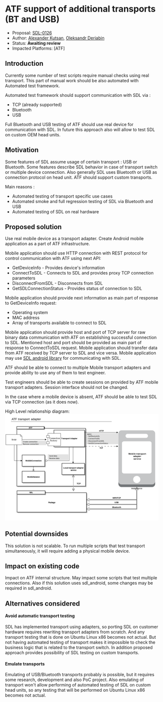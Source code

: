 # ATF support of additional transports (BT and USB)

* Proposal: [SDL-0126](0126-atf-additional-transports.md)
* Author: [Alexander Kutsan](https://github.com/LuxoftAKutsan), [Oleksandr Deriabin](https://github.com/aderiabin)
* Status: **Awaiting review**
* Impacted Platforms: [ATF]

## Introduction

Currently some number of test scripts require manual checks using real transport. 
This part of manual work should be also automated with Automated test framework.

Automated test framework should support communication with SDL via :
 - TCP (already supported)
 - Bluetooth
 - USB
 
Full Bluetooth and USB testing of ATF should use real device for communication with SDL.
In future this approach also will allow to test SDL on custom OEM head units.

## Motivation

Some features of SDL assume usage of certain transport : USB or Bluetooth.
Some features describe SDL behavior in case of transport switch or multiple device connection.
Also generally SDL uses Bluetooth or USB as connection protocol on head unit. 
ATF should support custom transports. 

Main reasons :
 - Automated testing of transport specific use cases
 - Automated smoke and full regression testing of SDL via Bluetooth and USB
 - Automated testing of SDL on real hardware
 
## Proposed solution

Use real mobile device as a transport adapter.
Create Android mobile application as a part of ATF infrastructure.

Mobile application should use HTTP connection with REST protocol for control communication with ATF using next API:
 - GetDeviceInfo - Provides device's information
 - ConnectToSDL - Connects to SDL and provides proxy TCP connection parameters
 - DisconnectFromSDL - Disconnects from SDL
 - GetSDLConnectionStatus - Provides status of connection to SDL

Mobile application should provide next information as main part of response to GetDeviceInfo request:
 - Operating system
 - MAC address
 - Array of transports available to connect to SDL

Mobile application should provide host and port of TCP server for raw binary data communication with ATF on establishing successful connection to SDL.
Mentioned host and port should be provided as main part of response to ConnectToSDL request.
Mobile application should transfer data from ATF received by TCP server to SDL and vice versa.
Mobile application may use [SDL android library](https://github.com/smartdevicelink/sdl_android) for communicating with SDL.

ATF should be able to connect to multiple Mobile transport adapters and provide ability to use any of them to test engineer.

Test engineers should be able to create sessions on provided by ATF mobile transport adapters.
Session interface should not be changed.

In the case where a mobile device is absent, ATF should be able to test SDL via TCP connection (as it does now).

High Level relationship diagram: 
![High Level relationship diagram](/assets/proposals/0126-ATF-Additional-Transports/atf_transport_adapter.png)

## Potential downsides

This solution is not scalable. 
To run multiple scripts that test transport simultaneously, it will require adding a physical mobile device.

## Impact on existing code

Impact on ATF internal structure.
May impact some scripts that test multiple connections.
Also if this solution uses sdl_android, some changes may be required in sdl_android. 

## Alternatives considered

#### Avoid automatic transport testing

 SDL has implemented transport using adapters, so porting SDL on customer hardware requires rewriting transport adapters from scratch.
 And any transport testing that is done on Ubuntu Linux x86 becomes not actual.
 But not having automated testing of transport makes it impossible to check the business logic that is related to the transport switch.
 In addition proposed approach provides possibility of SDL testing on custom transports.
 
 #### Emulate transports
 
 Emulating of USB/Bluetooth transports probably is possible, but it requires some research, development and also PoC project. 
 Also emulating of transport won't allow performing of automated testing of SDL on custom head units, so any testing that will be performed on Ubuntu Linux x86 becomes not actual. 
